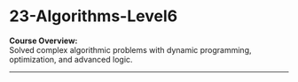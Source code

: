 ﻿# 23-Algorithms-Level6

**Course Overview:**  
Solved complex algorithmic problems with dynamic programming, optimization, and advanced logic.  

---

